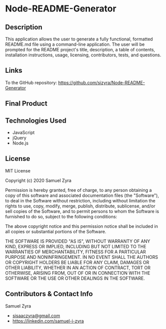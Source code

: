 # Node-README-Generator

## Description
This application allows the user to generate a fully functional, formatted README.md file using a command-line application. The user will be prompted for the README project's title, description, a table of contents, installation instructions, usage, licensing, contributors, tests, and questions.  

## Links
To the GitHub repository:
https://github.com/sizyra/Node-README-Generator 

## Final Product


## Technologies Used
* JavaScript
* jQuery
* Node.js

## License
MIT License

Copyright (c) 2020 Samuel Zyra

Permission is hereby granted, free of charge, to any person obtaining a copy
of this software and associated documentation files (the "Software"), to deal
in the Software without restriction, including without limitation the rights
to use, copy, modify, merge, publish, distribute, sublicense, and/or sell
copies of the Software, and to permit persons to whom the Software is
furnished to do so, subject to the following conditions:

The above copyright notice and this permission notice shall be included in all
copies or substantial portions of the Software.

THE SOFTWARE IS PROVIDED "AS IS", WITHOUT WARRANTY OF ANY KIND, EXPRESS OR
IMPLIED, INCLUDING BUT NOT LIMITED TO THE WARRANTIES OF MERCHANTABILITY,
FITNESS FOR A PARTICULAR PURPOSE AND NONINFRINGEMENT. IN NO EVENT SHALL THE
AUTHORS OR COPYRIGHT HOLDERS BE LIABLE FOR ANY CLAIM, DAMAGES OR OTHER
LIABILITY, WHETHER IN AN ACTION OF CONTRACT, TORT OR OTHERWISE, ARISING FROM,
OUT OF OR IN CONNECTION WITH THE SOFTWARE OR THE USE OR OTHER DEALINGS IN THE
SOFTWARE.

## Contributors & Contact Info
Samuel Zyra
* sisaaczyra@gmail.com
* https://linkedin.com/samuel-i-zyra 
